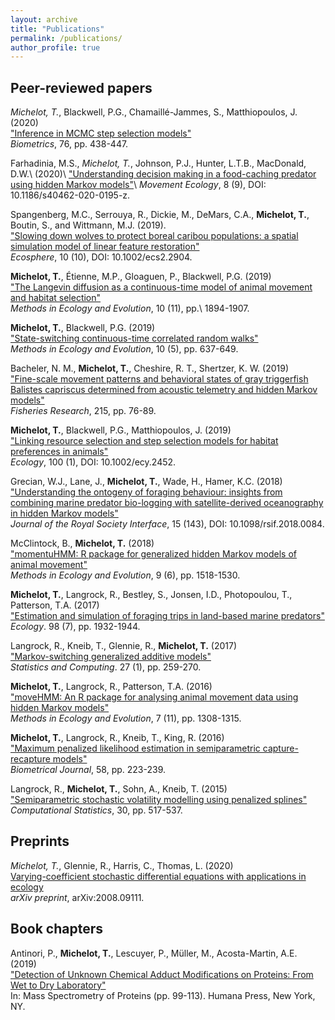 ```yaml
---
layout: archive
title: "Publications"
permalink: /publications/
author_profile: true
---
```


## Peer-reviewed papers

*Michelot, T.*, Blackwell, P.G., Chamaill&eacute;-Jammes, S., Matthiopoulos, J. (2020)<br /> 
["Inference in MCMC step selection models"](https://onlinelibrary.wiley.com/doi/abs/10.1111/biom.13170)<br />
_Biometrics_, 76, pp. 438-447.

Farhadinia, M.S., *Michelot, T.*, Johnson, P.J., Hunter, L.T.B., MacDonald, D.W.\ (2020)\\
["Understanding decision making in a food-caching predator using hidden Markov models"](https://movementecologyjournal.biomedcentral.com/articles/10.1186/s40462-020-0195-z)\\
_Movement Ecology_, 8 (9), DOI: 10.1186/s40462-020-0195-z.

Spangenberg, M.C., Serrouya, R., Dickie, M., DeMars, C.A., <strong>Michelot, T.</strong>, Boutin, S., and Wittmann, M.J. (2019). <br/>
<a href="https://esajournals.onlinelibrary.wiley.com/doi/full/10.1002/ecs2.2904">"Slowing down wolves to protect boreal caribou populations: a spatial simulation model of linear feature restoration"</a><br/>
_Ecosphere_,  10 (10), DOI: 10.1002/ecs2.2904.

<strong>Michelot, T.</strong>, &Eacute;tienne, M.P., Gloaguen, P., Blackwell, P.G. (2019)<br /> 
<a href="https://besjournals.onlinelibrary.wiley.com/doi/abs/10.1111/2041-210X.13275">&quot;The Langevin diffusion as a continuous-time model of animal movement and habitat selection&quot; </a><br/>
<em>Methods in Ecology and Evolution</em>, 10 (11), pp.\ 1894-1907.

<strong>Michelot, T.</strong>, Blackwell, P.G. (2019)<br /> 
<a href="https://besjournals.onlinelibrary.wiley.com/doi/full/10.1111/2041-210X.13154">&quot;State-switching continuous-time correlated random walks&quot; </a><br/>
<em>Methods in Ecology and Evolution</em>, 10 (5), pp. 637-649.

Bacheler, N. M., <strong>Michelot, T.</strong>, Cheshire, R. T., Shertzer, K. W. (2019) <br/>
<a href="https://www.sciencedirect.com/science/article/pii/S0165783619300578">&quot;Fine-scale movement patterns and behavioral states of gray triggerfish Balistes capriscus determined from acoustic telemetry and hidden Markov models&quot; </a><br/>
<em>Fisheries Research</em>, 215, pp. 76-89.

<strong>Michelot, T.</strong>, Blackwell, P.G., Matthiopoulos, J. (2019)<br /> 
<a href="https://esajournals.onlinelibrary.wiley.com/doi/abstract/10.1002/ecy.2452">&quot;Linking resource selection and step selection models for habitat preferences in animals&quot; </a><br/>
<em>Ecology</em>, 100 (1), DOI: 10.1002/ecy.2452.
	
Grecian, W.J., Lane, J., <strong>Michelot, T.</strong>, Wade, H., Hamer, K.C. (2018)<br />
<a href="http://rsif.royalsocietypublishing.org/content/15/143/20180084">&quot;Understanding the ontogeny of foraging behaviour: insights from combining marine predator bio-logging with satellite-derived oceanography in hidden Markov models&quot;</a><br/>
<em>Journal of the Royal Society Interface</em>, 15 (143), DOI: 10.1098/rsif.2018.0084.

McClintock, B., <strong>Michelot, T.</strong> (2018)<br /> 
<a href="http://onlinelibrary.wiley.com/doi/10.1111/2041-210X.12995/abstract">&quot;momentuHMM: R package for generalized hidden Markov models of animal movement&quot; </a><br/>
<em>Methods in Ecology and Evolution</em>, 9 (6), pp. 1518-1530.

<strong>Michelot, T.</strong>, Langrock, R., Bestley, S., Jonsen, I.D., Photopoulou, T., Patterson, T.A. (2017)<br /> 
<a href="http://onlinelibrary.wiley.com/doi/10.1002/ecy.1880/abstract">&quot;Estimation and simulation of foraging trips in land-based marine predators&quot; </a><br/>
<em>Ecology</em>. 98 (7), pp. 1932-1944.

Langrock, R., Kneib, T., Glennie, R., <strong>Michelot, T.</strong> (2017)<br />
<a href="http://link.springer.com/article/10.1007/s11222-015-9620-3">&quot;Markov-switching generalized additive models&quot;</a><br />
<em>Statistics and Computing</em>. 27 (1), pp. 259-270.

<strong>Michelot, T.</strong>, Langrock, R., Patterson, T.A. (2016)<br />
<a href="http://onlinelibrary.wiley.com/doi/10.1111/2041-210X.12578/abstract">&quot;moveHMM: An R package for analysing animal movement data using hidden Markov models&quot;</a><br />
<em>Methods in Ecology and Evolution</em>, 7 (11), pp. 1308-1315.

<strong>Michelot, T.</strong>, Langrock, R., Kneib, T., King, R. (2016)<br />
<a href="http://onlinelibrary.wiley.com/doi/10.1002/bimj.201400222/abstract">&quot;Maximum penalized likelihood estimation in semiparametric capture-recapture models&quot;</a><br />
<em>Biometrical Journal</em>, 58, pp. 223-239. 

Langrock, R., <strong>Michelot, T.</strong>, Sohn, A., Kneib, T. (2015)<br />
<a href="http://link.springer.com/article/10.1007/s00180-014-0547-5">&quot;Semiparametric stochastic volatility modelling using penalized splines&quot;</a><br />
<em>Computational Statistics</em>, 30, pp. 517-537.

## Preprints

*Michelot, T.*, Glennie, R., Harris, C., Thomas, L. (2020)<br />
[Varying-coefficient stochastic differential equations with applications in ecology](https://arxiv.org/abs/2008.09111)<br />
_arXiv preprint_, arXiv:2008.09111.

## Book chapters

Antinori, P., <strong>Michelot, T.</strong>, Lescuyer, P., Müller, M., Acosta-Martin, A.E. (2019) <br/>
<a href = "https://link.springer.com/protocol/10.1007/978-1-4939-9232-4_8">"Detection of Unknown Chemical Adduct Modifications on Proteins: From Wet to Dry Laboratory"</a> <br/>
In: Mass Spectrometry of Proteins (pp. 99-113). Humana Press, New York, NY.

<!-- {% include base_path %} -->

<!-- {% for post in site.publications reversed %} -->
<!--   {% include archive-single.html %} -->
<!-- {% endfor %} -->
